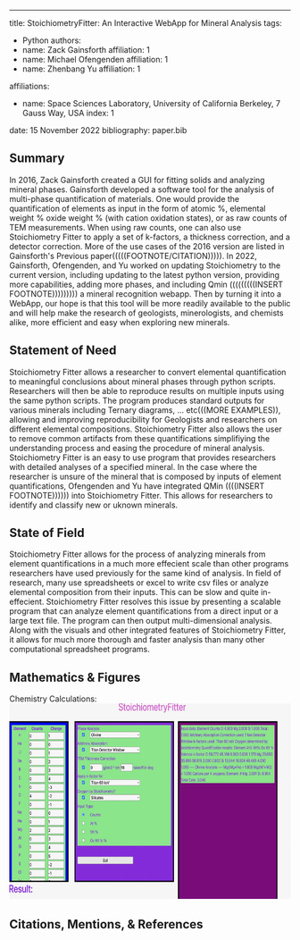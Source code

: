 ---
title: StoichiometryFitter: An Interactive WebApp for Mineral Analysis
tags:
  - Python
authors:
  - name: Zack Gainsforth
    affiliation: 1
  - name: Michael Ofengenden
    affiliation: 1
  - name: Zhenbang Yu
    affiliation: 1
    
affiliations:
 - name: Space Sciences Laboratory, University of California Berkeley, 7 Gauss Way, USA
   index: 1

date: 15 November 2022
bibliography: paper.bib

## Summary
In 2016, Zack Gainsforth created a GUI for fitting solids and analyzing mineral phases. 
Gainsforth developed a software tool for the analysis of multi-phase quantification of materials. 
One would provide the quantification of elements as input in the form of atomic %, 
elemental weight % oxide weight % (with cation oxidation states), or as raw counts of 
TEM measurements. When using raw counts, one can also use Stoichiometry Fitter to apply 
a set of k-factors, a thickness correction, and a detector correction. More of the use 
cases of the 2016 version are listed in Gainsforth's Previous paper(((((FOOTNOTE/CITATION))))). 
In 2022, Gainsforth, Ofengenden, and Yu worked on updating Stoichiometry to the current version, 
including updating to the latest python version, providing more capabilities, adding more phases, 
and including Qmin (((((((((INSERT FOOTNOTE))))))))) a mineral recognition webapp. Then by turning 
it into a WebApp, our hope is that this tool will be more readily available to the public and 
will help make the research of geologists, minerologists, and chemists alike, more efficient 
and easy when exploring new minerals. 


## Statement of Need
Stoichiometry Fitter allows a researcher to convert elemental quantification to meaningful 
conclusions about mineral phases through python scripts. Researchers will then be able to 
reproduce results on multiple inputs using the same python scripts. The program produces 
standard outputs for various minerals including Ternary diagrams, ... etc(((MORE EXAMPLES)), 
allowing and improving reproducibility for Geologists and researchers on different elemental 
compositions. Stoichiometry Fitter also allows the user to remove common artifacts from these 
quantifications simplifiying the understanding process and easing the procedure of mineral analysis. 
Stoichiometry Fitter is an easy to use program that provides researchers with detailed analyses 
of a specified mineral. In the case where the researcher is unsure of the mineral that is composed 
by inputs of element quantifications, Ofengenden and Yu have integrated QMin ((((INSERT FOOTNOTE)))))) 
into Stoichiometry Fitter. This allows for researchers to identify and classify new or uknown minerals. 

## State of Field
Stoichiometry Fitter allows for the process of analyzing minerals from element quantifications 
in a much more effecient scale than other programs researchers have used previously for the same 
kind of analysis. In field of research, many use spreadsheets or excel to write csv files or analyze 
elemental composition from their inputs. This can be slow and quite in-effecient. Stoichiometry Fitter 
resolves this issue by presenting a scalable program that can analyze element quantifications from a 
direct input or a large text file. The program can then output multi-dimensional analysis. Along with 
the visuals and other integrated features of Stoichiometry Fitter, it allows for much more thorough 
and faster analysis than many other computational spreadsheet programs.

## Mathematics & Figures
Chemistry Calculations:
<img src="PNGimage.jpg" width="700" height="350">
## Citations, Mentions, & References
